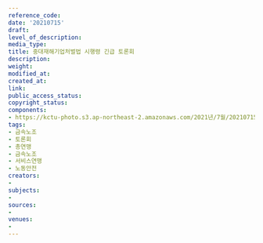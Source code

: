 ```yaml
---
reference_code: 
date: '20210715'
draft: 
level_of_description: 
media_type: 
title: 중대재해기업처벌법 시행령 긴급 토론회
description: 
weight: 
modified_at: 
created_at: 
link: 
public_access_status: 
copyright_status: 
components:
- https://kctu-photo.s3.ap-northeast-2.amazonaws.com/2021년/7월/20210715-중대재해기업처벌법+시행령+긴급+토론회_금속노조_토론회_총연맹_금속노조_서비스연맹_노동안전/_1D20093.jpg
tags:
- 금속노조
- 토론회
- 총연맹
- 금속노조
- 서비스연맹
- 노동안전
creators:
- 
subjects:
- 
sources:
- 
venues:
- 
---
```

